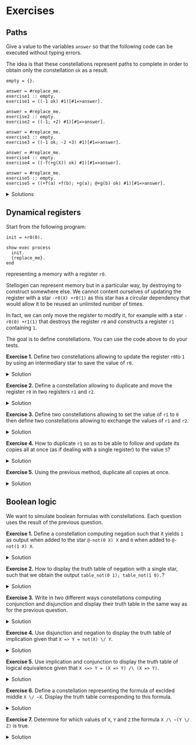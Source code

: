 # Exercises

## Paths

Give a value to the variables `answer` so that the following code can be
executed without typing errors.

The idea is that these constellations represent paths to complete in order to
obtain only the constellation `ok` as a result.

```
empty = {}.

answer = #replace_me.
exercise1 :: empty.
exercise1 = ((-1 ok) #1)[#1=>answer].

answer = #replace_me.
exercise2 :: empty.
exercise2 = ((-1; +2) #1)[#1=>answer].

answer = #replace_me.
exercise3 :: empty.
exercise3 = ((-1 ok; -2 +3) #1)[#1=>answer].

answer = #replace_me.
exercise4 :: empty.
exercise4 = ((-f(+g(X)) ok) #1)[#1=>answer].

answer = #replace_me.
exercise5 :: empty.
exercise5 = ((+f(a) +f(b); +g(a); @+g(b) ok) #1)[#1=>answer].
```

<details>
  <summary>Solutions</summary>
<pre>
<code>

empty = {}.

answer = +1.
exercise1 :: empty.
exercise1 = ((-1 ok) #1)[#1=>answer].

answer = +1 -2 ok.
exercise2 :: empty.
exercise2 = ((-1; +2) #1)[#1=>answer].

answer = +1 +2; -3.
exercise3 :: empty.
exercise3 = ((-1 ok; -2 +3) #1)[#1=>answer].

answer = +f(-g(X)).
exercise4 :: empty.
exercise4 = ((-f(+g(X)) ok) #1)[#1=>answer].

answer = -f(a); -f(b) -g(a) -g(b).
exercise5 :: empty.
exercise5 = ((+f(a) +f(b); +g(a); @+g(b) ok) #1)[#1 => answer].

</code>
</pre>
</details>

## Dynamical registers

Start from the following program:

```
init = +r0(0).

show-exec process
  init.
  {replace_me}.
end
```

representing a memory with a register `r0`.

Stellogen can represent memory but in a particular way, by destroying to
construct somewhere else. We cannot content ourselves of updating the register
with a star `-r0(X) +r0(1)` as this star has a circular dependency that would
allow it to be reused an unlimited number of times.

In fact, we can only move the register to modify it, for example with a star
`-r0(0) +r1(1)` that destroys the register `r0` and constructs a register
`r1` containing `1`.

The goal is to define constellations. You can use the code above to do your
tests.

**Exercise 1.** Define two constellations allowing to update the register `r0`to `1` by using an intermediary star to save the value of `r0`.

<details>
  <summary>Solution</summary>
<pre>
<code>-r0(X) +tmp0(X).
-tmp0(X) +r0(1).
</code>
</pre>
</details>

**Exercise 2.** Define a constellation allowing to duplicate and move the register `r0` in two registers `r1` and `r2`.

<details>
  <summary>Solution</summary>
<pre>
<code>-r0(X) +r1(X);
-r0(X) +r2(X).
</code>
</pre>
</details>

**Exercise 3.** Define two constellations allowing to set the value of `r1` to `0` then define two constellations allowing to exchange the values of `r1` and `r2`.

<details>
  <summary>Solution</summary>
<pre>
<code>-r1(X) +tmp0(X).
-tmp0(X) +r1(0).
-r1(X) +s1(X); -r2(X) +s2(X).
-s1(X) +r2(X); -s2(X) +r1(X).
</code>
</pre>
</details>

**Exercise 4.** How to duplicate `r1` so as to be able to follow and update its copies all at once (as if dealing with a single register) to the value `5`?

<details>
  <summary>Solution</summary>
<pre>
<code>-r1(X) +r1(l X);
-r1(X) +r1(r X).
-r1(A X) +tmp0(A X).
-tmp0(A X) +r1(A 5).
</code>
</pre>
</details>

**Exercise 5.** Using the previous method, duplicate all copies at once.

<details>
  <summary>Solution</summary>
<pre>
<code>-r1(A X) +r1(l A X);
-r1(A X) +r1(r A X).
</code>
</pre>
</details>

## Boolean logic

We want to simulate boolean formulas with constellations. Each question uses
the result of the previous question.

**Exercise 1.** Define a constellation computing negation such that it yields `1` as output when added to the star `@-not(0 X) X` and `0` when added to `@-not(1 X) X`.

<details>
  <summary>Solution</summary>
<pre>
<code>not = +not(0 1); +not(1 0).
</code>
</pre>
</details>

**Exercise 2.** How to display the truth table of negation with a single star, such that we obtain the output `table_not(0 1); table_not(1 0).`?

<details>
  <summary>Solution</summary>
<pre>
<code>show-exec @-not(X Y) table_not(X Y).
</code>
</pre>
</details>

**Exercise 3.** Write in two different ways constellations computing conjunction and disjunction and display their truth table in the same way as for the previous question.

<details>
  <summary>Solution</summary>
<pre>
<code>

and = +and(0 0 0); +and(0 1 0); +and(1 0 0); +and(1 1 1).
or  = +or(0 0 0); +or(0 1 1); +or(1 0 1); +or(1 1 1).

and2 = +and2(0 X 0); +and2(1 X X).
or2  = +or2(0 X X); +or2(1 X 1).

show-exec @-and(X Y R) table_and(X Y R).
show-exec @-or(X Y R) table_or(X Y R).
show-exec @-and2(X Y R) table_and2(X Y R).
show-exec @-or2(X Y R) table_or2(X Y R).

</code>
</pre>
</details>

**Exercise 4.** Use disjunction and negation to display the truth table of implication given that `X => Y = not(X) \/ Y`.

<details>
  <summary>Solution</summary>
<pre>
<code>

impl  = -not(X Y) -or(Y Z R) +impl(X Z R).
impl2 = -not(X Y) -or2(Y Z R) +impl2(X Z R).

show-exec @-impl(X Y R) table_impl(X Y R).
show-exec @-impl2(X Y R) table_impl2(X Y R).

</code>
</pre>
</details>

**Exercise 5.** Use implication and conjunction to display the truth table of logical equivalence given that `X <=> Y = (X => Y) /\ (X => Y)`.

<details>
  <summary>Solution</summary>
<pre>
<code>

eqq  = -impl(X Y R1) -impl(Y X R2) -and(R1 R2 R) +eqq(X Y R).
eqq2 = -impl2(X Y R1) -impl2(Y X R2) -and2(R1 R2 R) +eqq2(X Y R).

table_eqq  = @-eqq(X Y R) table_eqq(X Y R).
table_eqq2 = @-eqq2(X Y R) table_eqq2(X Y R).

</code>
</pre>
</details>

**Exercise 6.** Define a constellation representing the formula of exclded middle `X \/ ~X`. Display the truth table corresponding to this formula.

<details>
  <summary>Solution</summary>
<pre>
<code>

ex = -not(X R1) -or(R1 X R2) +ex(X R2).
show-exec -ex(X R) table_ex(X R).

</code>
</pre>
</details>

**Exercise 7.** Determine for which values of `X`, `Y` and `Z` the formula `X /\ ~(Y \/ Z)` is true.

<details>
  <summary>Solution</summary>
<pre>
<code>show-exec -or(Y Z R1) -not(R1 R2) -and(X R2 1) x(X) y(Y) z(Z).
</code>
</pre>
</details>
